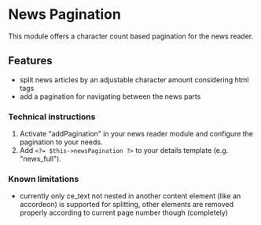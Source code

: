 # News Pagination

This module offers a character count based pagination for the news reader.

## Features

- split news articles by an adjustable character amount considering html tags
- add a pagination for navigating between the news parts

### Technical instructions

1. Activate "addPagination" in your news reader module and configure the pagination to your needs.
2. Add `<?= $this->newsPagination ?>` to your details template (e.g. "news_full").

### Known limitations

- currently only ce_text not nested in another content element (like an accordeon) is supported for splitting, other elements are removed properly according to current page number though (completely)